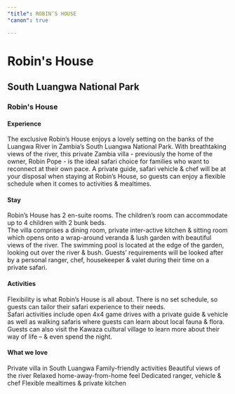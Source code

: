```yaml
---
"title": ROBIN’S HOUSE
"canon": true

---
```


# Robin's House
## South Luangwa National Park
### Robin's House

#### Experience
The exclusive Robin’s House enjoys a lovely setting on the banks of the Luangwa River in Zambia’s South Luangwa National Park.
With breathtaking views of the river, this private Zambia villa - previously the home of the owner, Robin Pope - is the ideal safari choice for families who want to reconnect at their own pace.
A private guide, safari vehicle &amp; chef will be at your disposal when staying at Robin’s House, so guests can enjoy a flexible schedule when it comes to activities &amp; mealtimes.

#### Stay
Robin’s House has 2 en-suite rooms.  The children’s room can accommodate up to 4 children with 2 bunk beds.  
The villa comprises a dining room, private inter-active kitchen &amp; sitting room which opens onto a wrap-around veranda &amp; lush garden with beautiful views of the river.  The swimming pool is located at the edge of the garden, looking out over the river &amp; bush.
Guests’ requirements will be looked after by a personal ranger, chef, housekeeper &amp; valet during their time on a private safari.

#### Activities
Flexibility is what Robin’s House is all about.  There is no set schedule, so guests can tailor their safari experience to their needs.  
Safari activities include open 4x4 game drives with a private guide &amp; vehicle as well as walking safaris where guests can learn about local fauna &amp; flora.
Guests can also visit the Kawaza cultural village to learn more about their way of life – &amp; even spend the night.


#### What we love
Private villa in South Luangwa
Family-friendly activities
Beautiful views of the river
Relaxed home-away-from-home feel
Dedicated ranger, vehicle &amp; chef
Flexible mealtimes &amp; private kitchen